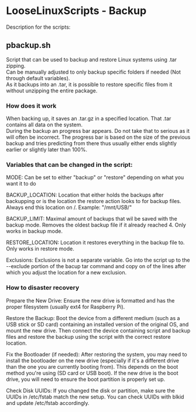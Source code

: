 # LooseLinuxScripts - Backup
Description for the scripts:

## pbackup.sh
Script that can be used to backup and restore Linux systems using .tar zipping. <br />
Can be manually adjusted to only backup specific folders if needed (Not through default variables). <br />
As it backups into an .tar, it is possible to restore specific files from it without unzipping the entire package.

### How does it work

When backing up, it saves an .tar.gz in a specified location. That .tar contains all data on the system.<br />
During the backup an progress bar appears. Do not take that to serious as it will often be incorrect. The progress bar is based on the size of the previous backup and tries predicting from there thus usually either ends slightly earlier or slightly later than 100%.

### Variables that can be changed in the script:

MODE: Can be set to either "backup" or "restore" depending on what you want it to do

BACKUP_LOCATION: Location that either holds the backups after backupping or is the location the restore action looks to for backup files. 
Always end this location on /. Example: "/mnt/USB/"

BACKUP_LIMIT: Maximal amount of backups that wil be saved with the backup mode. Removes the oldest backup file if it already reached 4. Only works in backup mode.

RESTORE_LOCATION: Location it restores everything in the backup file to. Only works in restore mode.

Exclusions: Exclusions is not a separate variable. Go into the script up to the --exclude portion of the bacup tar command and copy on of the lines after which you adjust the location for a new exclusion.

### How to disaster recovery

Prepare the New Drive: Ensure the new drive is formatted and has the proper filesystem (usually ext4 for Raspberry Pi).

Restore the Backup: Boot the device from a different medium (such as a USB stick or SD card) containing an installed version of the original OS, and mount the new drive. Then  connect the device containing script and backup files and restore the backup using the script with the correct restore location.

Fix the Bootloader (if needed): After restoring the system, you may need to install the bootloader on the new drive (especially if it's a different drive than the one you are currently booting from). This depends on the boot method you're using (SD card or USB boot). If the new drive is the boot drive, you will need to ensure the boot partition is properly set up.

Check Disk UUIDs: If you changed the disk or partition, make sure the UUIDs in /etc/fstab match the new setup. You can check UUIDs with blkid and update /etc/fstab accordingly.


